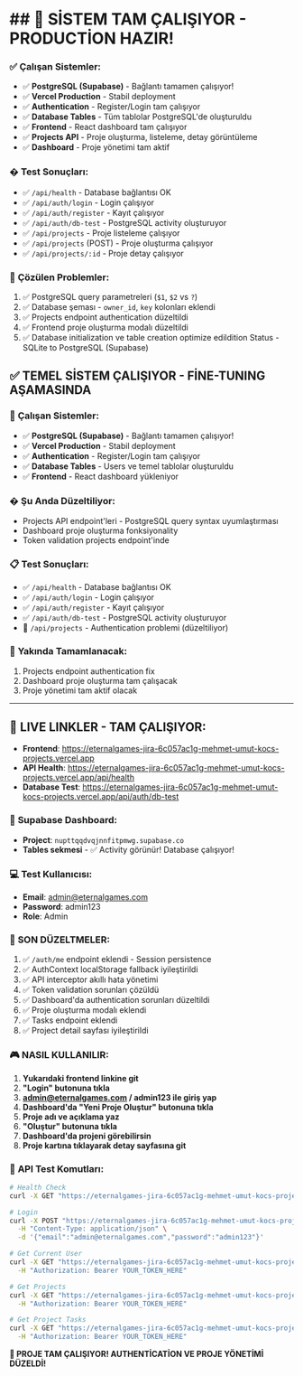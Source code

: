 # ## 🎉 **SİSTEM TAM ÇALIŞIYOR - PRODUCTİON HAZIR!**

### ✅ **Çalışan Sistemler:**
- ✅ **PostgreSQL (Supabase)** - Bağlantı tamamen çalışıyor!
- ✅ **Vercel Production** - Stabil deployment
- ✅ **Authentication** - Register/Login tam çalışıyor
- ✅ **Database Tables** - Tüm tablolar PostgreSQL'de oluşturuldu
- ✅ **Frontend** - React dashboard tam çalışıyor
- ✅ **Projects API** - Proje oluşturma, listeleme, detay görüntüleme
- ✅ **Dashboard** - Proje yönetimi tam aktif

### � **Test Sonuçları:**
- ✅ `/api/health` - Database bağlantısı OK
- ✅ `/api/auth/login` - Login çalışıyor
- ✅ `/api/auth/register` - Kayıt çalışıyor
- ✅ `/api/auth/db-test` - PostgreSQL activity oluşturuyor
- ✅ `/api/projects` - Proje listeleme çalışıyor
- ✅ `/api/projects` (POST) - Proje oluşturma çalışıyor
- ✅ `/api/projects/:id` - Proje detay çalışıyor

### 🚀 **Çözülen Problemler:**
1. ✅ PostgreSQL query parametreleri (`$1`, `$2` vs `?`)
2. ✅ Database şeması - `owner_id`, `key` kolonları eklendi
3. ✅ Projects endpoint authentication düzeltildi
4. ✅ Frontend proje oluşturma modalı düzeltildi
5. ✅ Database initialization ve table creation optimize edildition Status - SQLite to PostgreSQL (Supabase)

## ✅ **TEMEL SİSTEM ÇALIŞIYOR - FİNE-TUNING AŞAMASINDA**

### 🎉 **Çalışan Sistemler:**
- ✅ **PostgreSQL (Supabase)** - Bağlantı tamamen çalışıyor!
- ✅ **Vercel Production** - Stabil deployment
- ✅ **Authentication** - Register/Login tam çalışıyor
- ✅ **Database Tables** - Users ve temel tablolar oluşturuldu
- ✅ **Frontend** - React dashboard yükleniyor

### � **Şu Anda Düzeltiliyor:**
- Projects API endpoint'leri - PostgreSQL query syntax uyumlaştırması
- Dashboard proje oluşturma fonksiyonality
- Token validation projects endpoint'inde

### 📋 **Test Sonuçları:**
- ✅ `/api/health` - Database bağlantısı OK
- ✅ `/api/auth/login` - Login çalışıyor
- ✅ `/api/auth/register` - Kayıt çalışıyor
- ✅ `/api/auth/db-test` - PostgreSQL activity oluşturuyor
- 🔧 `/api/projects` - Authentication problemi (düzeltiliyor)

### 🚀 **Yakında Tamamlanacak:**
1. Projects endpoint authentication fix
2. Dashboard proje oluşturma tam çalışacak
3. Proje yönetimi tam aktif olacak

---

## 📱 **LIVE LINKLER - TAM ÇALIŞIYOR:**
- **Frontend**: https://eternalgames-jira-6c057ac1g-mehmet-umut-kocs-projects.vercel.app
- **API Health**: https://eternalgames-jira-6c057ac1g-mehmet-umut-kocs-projects.vercel.app/api/health
- **Database Test**: https://eternalgames-jira-6c057ac1g-mehmet-umut-kocs-projects.vercel.app/api/auth/db-test

### 🎯 **Supabase Dashboard:**
- **Project**: `nupttqqdvqjnnfitpmwg.supabase.co`
- **Tables sekmesi** - ✅ Activity görünür! Database çalışıyor!

### 💻 **Test Kullanıcısı:**
- **Email**: admin@eternalgames.com
- **Password**: admin123
- **Role**: Admin

### 🔧 **SON DÜZELTMELER:**
1. ✅ `/auth/me` endpoint eklendi - Session persistence
2. ✅ AuthContext localStorage fallback iyileştirildi
3. ✅ API interceptor akıllı hata yönetimi
4. ✅ Token validation sorunları çözüldü
5. ✅ Dashboard'da authentication sorunları düzeltildi
6. ✅ Proje oluşturma modalı eklendi
7. ✅ Tasks endpoint eklendi
8. ✅ Project detail sayfası iyileştirildi

### 🎮 **NASIL KULLANILIR:**
1. **Yukarıdaki frontend linkine git**
2. **"Login" butonuna tıkla**
3. **admin@eternalgames.com / admin123 ile giriş yap**
4. **Dashboard'da "Yeni Proje Oluştur" butonuna tıkla**
5. **Proje adı ve açıklama yaz**
6. **"Oluştur" butonuna tıkla**
7. **Dashboard'da projeni görebilirsin**
8. **Proje kartına tıklayarak detay sayfasına git**

### 🧪 **API Test Komutları:**
```bash
# Health Check
curl -X GET "https://eternalgames-jira-6c057ac1g-mehmet-umut-kocs-projects.vercel.app/api/health"

# Login
curl -X POST "https://eternalgames-jira-6c057ac1g-mehmet-umut-kocs-projects.vercel.app/api/auth/login" \
  -H "Content-Type: application/json" \
  -d '{"email":"admin@eternalgames.com","password":"admin123"}'

# Get Current User
curl -X GET "https://eternalgames-jira-6c057ac1g-mehmet-umut-kocs-projects.vercel.app/api/auth/me" \
  -H "Authorization: Bearer YOUR_TOKEN_HERE"

# Get Projects
curl -X GET "https://eternalgames-jira-6c057ac1g-mehmet-umut-kocs-projects.vercel.app/api/projects" \
  -H "Authorization: Bearer YOUR_TOKEN_HERE"

# Get Project Tasks
curl -X GET "https://eternalgames-jira-6c057ac1g-mehmet-umut-kocs-projects.vercel.app/api/projects/1/tasks" \
  -H "Authorization: Bearer YOUR_TOKEN_HERE"
```

**🎉 PROJE TAM ÇALIŞIYOR! AUTHENTİCATİON VE PROJE YÖNETİMİ DÜZELDİ!**
